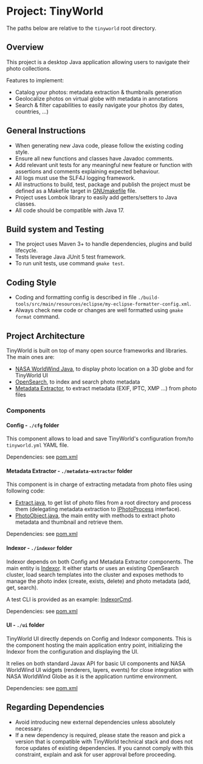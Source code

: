 # Project: TinyWorld

The paths below are relative to the `tinyworld` root directory.

## Overview

This project is a desktop Java application allowing users to navigate their photo collections.

Features to implement:

- Catalog your photos: metadata extraction & thumbnails generation
- Geolocalize photos on virtual globe with metadata in annotations
- Search & filter capabilities to easily navigate your photos (by dates, countries, ...)

## General Instructions

- When generating new Java code, please follow the existing coding style.
- Ensure all new functions and classes have Javadoc comments.
- Add relevant unit tests for any meaningful new feature or function with assertions and comments explaining expected behaviour.
- All logs must use the SLF4J logging framework.
- All instructions to build, test, package and publish the project must be defined as a Makefile target in [GNUmakefile](./GNUmakefile) file.
- Project uses Lombok library to easily add getters/setters to Java classes.
- All code should be compatible with Java 17.

## Build system and Testing

- The project uses Maven 3+ to handle dependencies, plugins and build lifecycle.
- Tests leverage Java JUnit 5 test framework.
- To run unit tests, use command `gmake test`.

## Coding Style

- Coding and formatting config is described in file `./build-tools/src/main/resources/eclipse/my-eclipse-formatter-config.xml`.
- Always check new code or changes are well formatted using `gmake format` command.

## Project Architecture

TinyWorld is built on top of many open source frameworks and libraries. The main ones are:

- [NASA WorldWind Java](https://github.com/NASAWorldWind/WorldWindJava), to display photo location on a 3D globe and for TinyWorld UI
- [OpenSearch](https://github.com/opensearch-project/OpenSearch), to index and search photo metadata
- [Metadata Extractor](https://github.com/drewnoakes/metadata-extractor), to extract metadata (EXIF, IPTC, XMP ...) from photo files

### Components

#### Config - `./cfg` folder

This component allows to load and save TinyWorld's configuration from/to `tinyworld.yml` YAML file.

Dependencies: see [pom.xml](./cfg/pom.xml)

#### Metadata Extractor - `./metadata-extractor` folder

This component is in charge of extracting metadata from photo files using following code:

- [Extract.java](./metadata-extractor/src/main/java/asaintsever/tinyworld/metadata/extractor/Extract.java), to get list of photo files from a root directory and process them (delegating metadata extraction to [IPhotoProcess](./metadata-extractor/src/main/java/asaintsever/tinyworld/metadata/extractor/IPhotoProcess.java) interface).
- [PhotoObject.java](./metadata-extractor/src/main/java/asaintsever/tinyworld/metadata/extractor/PhotoObject.java), the main entity with methods to extract photo metadata and thumbnail and retrieve them.

Dependencies: see [pom.xml](./metadata-extractor/pom.xml)

#### Indexor - `./indexor` folder

Indexor depends on both Config and Metadata Extractor components. The main entity is [Indexor](./indexor/src/main/java/asaintsever/tinyworld/indexor/Indexor.java). It either starts or uses an existing OpenSearch cluster, load search templates into the cluster and exposes methods to manage the photo index (create, exists, delete) and photo metadata (add, get, search).

A test CLI is provided as an example: [IndexorCmd](./indexor/src/main/java/asaintsever/tinyworld/indexor/IndexorCmd.java).

Dependencies: see [pom.xml](./indexor/pom.xml)

#### UI - `./ui` folder

TinyWorld UI directly depends on Config and Indexor components. This is the component hosting the main application entry point, initializing the Indexor from the configuration and displaying the UI. 

It relies on both standard Javax API for basic UI components and NASA WorldWind UI widgets (renderers, layers, events) for close integration with NASA WorldWind Globe as it is the application runtime environment.

Dependencies: see [pom.xml](./ui/pom.xml)

## Regarding Dependencies

- Avoid introducing new external dependencies unless absolutely necessary.
- If a new dependency is required, please state the reason and pick a version that is compatible with TinyWorld technical stack and does not force updates of existing dependencies. If you cannot comply with this constraint, explain and ask for user approval before proceeding.
